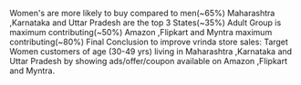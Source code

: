 Women's are more likely to buy compared to men(~65%)
Maharashtra ,Karnataka and Uttar Pradesh are the top 3 States(~35%)
Adult Group is maximum contributing(~50%)
Amazon ,Flipkart and Myntra maximum contributing(~80%)
Final Conclusion to improve vrinda store sales:
Target Women customers of age (30-49 yrs) living in Maharashtra ,Karnataka and Uttar Pradesh by showing ads/offer/coupon available on Amazon ,Flipkart and Myntra.
